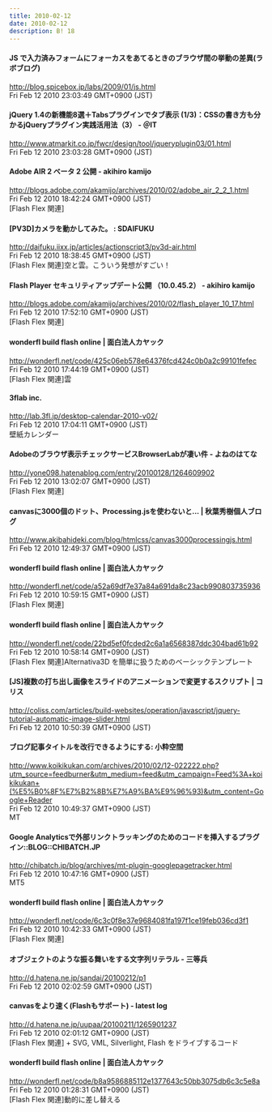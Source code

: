 ```yaml
---
title: 2010-02-12
date: 2010-02-12
description: B! 18
---
```


#### JS で入力済みフォームにフォーカスをあてるときのブラウザ間の挙動の差異(ラボブログ)
http://blog.spicebox.jp/labs/2009/01/js.html<br>
Fri Feb 12 2010 23:03:49 GMT+0900 (JST)<br>


####  jQuery 1.4の新機能8選＋Tabsプラグインでタブ表示 (1/3)：CSSの書き方も分かるjQueryプラグイン実践活用法（3） - ＠IT
http://www.atmarkit.co.jp/fwcr/design/tool/jqueryplugin03/01.html<br>
Fri Feb 12 2010 23:03:28 GMT+0900 (JST)<br>


#### Adobe AIR 2 ベータ 2 公開 - akihiro kamijo
http://blogs.adobe.com/akamijo/archives/2010/02/adobe_air_2_2_1.html<br>
Fri Feb 12 2010 18:42:24 GMT+0900 (JST)<br>
[Flash Flex 関連]


####  [PV3D]カメラを動かしてみた。 : SDAIFUKU
http://daifuku.iixx.jp/articles/actionscript3/pv3d-air.html<br>
Fri Feb 12 2010 18:38:45 GMT+0900 (JST)<br>
[Flash Flex 関連]空と雲。こういう発想がすごい！


#### Flash Player セキュリティアップデート公開 （10.0.45.2） - akihiro kamijo
http://blogs.adobe.com/akamijo/archives/2010/02/flash_player_10_17.html<br>
Fri Feb 12 2010 17:52:10 GMT+0900 (JST)<br>
[Flash Flex 関連]


#### wonderfl build flash online | 面白法人カヤック
http://wonderfl.net/code/425c06eb578e64376fcd424c0b0a2c99101fefec<br>
Fri Feb 12 2010 17:44:19 GMT+0900 (JST)<br>
[Flash Flex 関連]雲


#### 3flab inc. 
http://lab.3fl.jp/desktop-calendar-2010-v02/<br>
Fri Feb 12 2010 17:04:11 GMT+0900 (JST)<br>
壁紙カレンダー


#### Adobeのブラウザ表示チェックサービスBrowserLabが凄い件 - よねのはてな
http://yone098.hatenablog.com/entry/20100128/1264609902<br>
Fri Feb 12 2010 13:02:07 GMT+0900 (JST)<br>
[Flash Flex 関連]


#### canvasに3000個のドット、Processing.jsを使わないと... | 秋葉秀樹個人ブログ
http://www.akibahideki.com/blog/htmlcss/canvas3000processingjs.html<br>
Fri Feb 12 2010 12:49:37 GMT+0900 (JST)<br>


#### wonderfl build flash online | 面白法人カヤック
http://wonderfl.net/code/a52a69df7e37a84a691da8c23acb990803735936<br>
Fri Feb 12 2010 10:59:15 GMT+0900 (JST)<br>
[Flash Flex 関連]


#### wonderfl build flash online | 面白法人カヤック
http://wonderfl.net/code/22bd5ef0fcded2c6a1a6568387ddc304bad61b92<br>
Fri Feb 12 2010 10:58:14 GMT+0900 (JST)<br>
[Flash Flex 関連]Alternativa3D を簡単に扱うためのベーシックテンプレート


####   [JS]複数の打ち出し画像をスライドのアニメーションで変更するスクリプト | コリス
http://coliss.com/articles/build-websites/operation/javascript/jquery-tutorial-automatic-image-slider.html<br>
Fri Feb 12 2010 10:50:39 GMT+0900 (JST)<br>


#### ブログ記事タイトルを改行できるようにする: 小粋空間
http://www.koikikukan.com/archives/2010/02/12-022222.php?utm_source=feedburner&utm_medium=feed&utm_campaign=Feed%3A+koikikukan+(%E5%B0%8F%E7%B2%8B%E7%A9%BA%E9%96%93)&utm_content=Google+Reader<br>
Fri Feb 12 2010 10:49:37 GMT+0900 (JST)<br>
MT


#### Google Analyticsで外部リンクトラッキングのためのコードを挿入するプラグイン::BLOG::CHIBATCH.JP
http://chibatch.jp/blog/archives/mt-plugin-googlepagetracker.html<br>
Fri Feb 12 2010 10:47:16 GMT+0900 (JST)<br>
MT5


#### wonderfl build flash online | 面白法人カヤック
http://wonderfl.net/code/6c3c0f8e37e9684081fa197f1ce19feb036cd3f1<br>
Fri Feb 12 2010 10:42:33 GMT+0900 (JST)<br>
[Flash Flex 関連]


#### オブジェクトのような振る舞いをする文字列リテラル - 三等兵
http://d.hatena.ne.jp/sandai/20100212/p1<br>
Fri Feb 12 2010 02:02:59 GMT+0900 (JST)<br>


####  canvasをより速く(Flashもサポート) - latest log
http://d.hatena.ne.jp/uupaa/20100211/1265901237<br>
Fri Feb 12 2010 02:01:12 GMT+0900 (JST)<br>
[Flash Flex 関連]<canvas> + SVG, VML, Silverlight, Flash をドライブするコード


#### wonderfl build flash online | 面白法人カヤック
http://wonderfl.net/code/b8a9586885112e1377643c50bb3075db6c3c5e8a<br>
Fri Feb 12 2010 01:28:31 GMT+0900 (JST)<br>
[Flash Flex 関連]動的に差し替える


